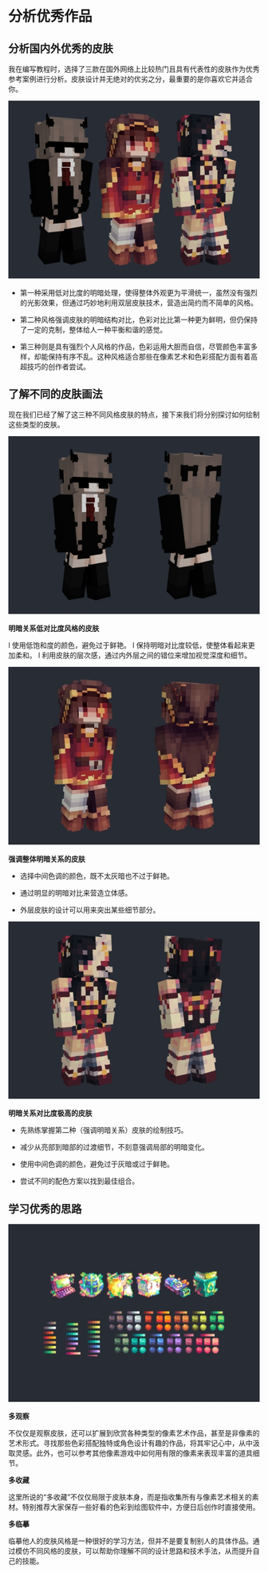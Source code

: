 # **分析优秀作品**

## **分析国内外优秀的皮肤**

我在编写教程时，选择了三款在国外网络上比较热门且具有代表性的皮肤作为优秀参考案例进行分析。皮肤设计并无绝对的优劣之分，最重要的是你喜欢它并适合你。

![](./images/wps28.jpg)

- 第一种采用低对比度的明暗处理，使得整体外观更为平滑统一，虽然没有强烈的光影效果，但通过巧妙地利用双层皮肤技术，营造出简约而不简单的风格。

- 第二种风格强调皮肤的明暗结构对比，色彩对比比第一种更为鲜明，但仍保持了一定的克制，整体给人一种平衡和谐的感觉。

- 第三种则是具有强烈个人风格的作品，色彩运用大胆而自信，尽管颜色丰富多样，却能保持有序不乱。这种风格适合那些在像素艺术和色彩搭配方面有着高超技巧的创作者尝试。

##  

## **了解不同的皮肤画法**

现在我们已经了解了这三种不同风格皮肤的特点，接下来我们将分别探讨如何绘制这些类型的皮肤。

![](./images/wps29.jpg)

**明暗关系低对比度风格的皮肤**

l 使用低饱和度的颜色，避免过于鲜艳。
l 保持明暗对比度较低，使整体看起来更加柔和。
l 利用皮肤的层次感，通过内外层之间的错位来增加视觉深度和细节。

![](./images/wps30.jpg)

**强调整体明暗关系的皮肤**

- 选择中间色调的颜色，既不太灰暗也不过于鲜艳。

- 通过明显的明暗对比来营造立体感。

- 外层皮肤的设计可以用来突出某些细节部分。

![](./images/wps31.jpg)

**明暗关系对比度极高的皮肤**

- 先熟练掌握第二种（强调明暗关系）皮肤的绘制技巧。

- 减少从亮部到暗部的过渡细节，不刻意强调局部的明暗变化。

- 使用中间色调的颜色，避免过于灰暗或过于鲜艳。

- 尝试不同的配色方案以找到最佳组合。

## **学习优秀的思路**
![](./images/wps32.jpg)

**多观察**

不仅仅是观察皮肤，还可以扩展到欣赏各种类型的像素艺术作品，甚至是非像素的艺术形式。寻找那些色彩搭配独特或角色设计有趣的作品，将其牢记心中，从中汲取灵感。此外，也可以参考其他像素游戏中如何用有限的像素来表现丰富的道具细节。

**多收藏**

这里所说的“多收藏”不仅仅局限于皮肤本身，而是指收集所有与像素艺术相关的素材。特别推荐大家保存一些好看的色彩到绘图软件中，方便日后创作时直接使用。

**多临摹**

临摹他人的皮肤风格是一种很好的学习方法，但并不是要复制别人的具体作品。通过模仿不同风格的皮肤，可以帮助你理解不同的设计思路和技术手法，从而提升自己的技能。